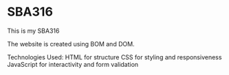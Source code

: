 # SBA316

This is my SBA316

The website is created using BOM and DOM.

Technologies Used:
HTML for structure
CSS for styling and responsiveness
JavaScript for interactivity and form validation
